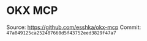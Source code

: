 # OKX MCP

Source: https://github.com/esshka/okx-mcp
Commit: `47a049125ca252487660d5f43752eed3829f47a7`
